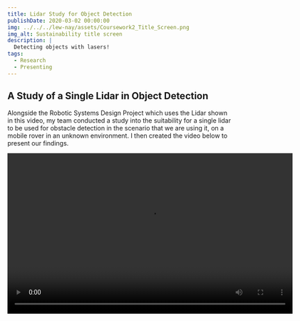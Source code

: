 ```yaml
---
title: Lidar Study for Object Detection
publishDate: 2020-03-02 00:00:00
img: ../../../lew-nay/assets/Coursework2_Title_Screen.png
img_alt: Sustainability title screen
description: |
  Detecting objects with lasers!
tags:
  - Research
  - Presenting
---
```


## A Study of a Single Lidar in Object Detection

Alongside the Robotic Systems Design Project which uses the Lidar shown in this video, my team conducted a study into the suitability for a single lidar to be used for obstacle detection in the scenario that we are using it, on a mobile rover in an unknown environment. I then created the video below to present our findings.

<video width="640" height="360" controls>
<source src="../../../lew-nay/assets/RoboticSystemsCourse2_SUBTITLED.mov" type="video/mov">
</video>
